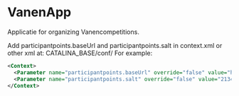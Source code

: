 VanenApp
========

Applicatie for organizing Vanencompetitions.

Add participantpoints.baseUrl and participantpoints.salt in context.xml or other xml at:
CATALINA_BASE/conf/
For example:
```xml
<Context>
  <Parameter name="participantpoints.baseUrl" override="false" value="http://vanen.kbn.nl"/>
  <Parameter name="participantpoints.salt" override="false" value="2134ef3tg48igk586nhgkf9re4tgngfgkeri4ng"/>
</Context>
```
